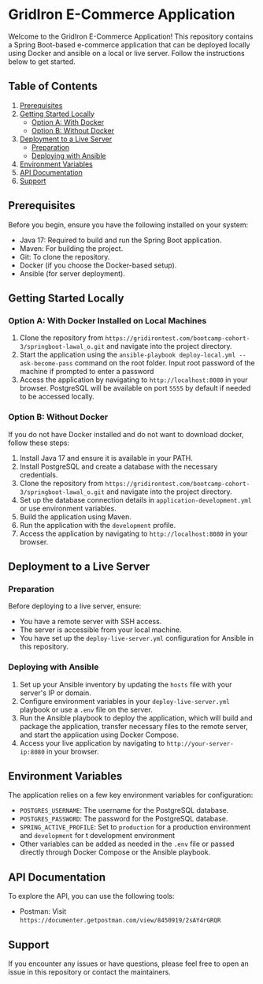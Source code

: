 # GridIron E-Commerce Application

Welcome to the GridIron E-Commerce Application! This repository contains a Spring Boot-based e-commerce application that can be deployed locally using Docker and ansible on a local or live server. Follow the instructions below to get started.

## Table of Contents

1. [Prerequisites](#prerequisites)
2. [Getting Started Locally](#getting-started-locally)
    - [Option A: With Docker](#option-a-with-docker)
    - [Option B: Without Docker](#option-b-without-docker)
3. [Deployment to a Live Server](#deployment-to-a-live-server)
    - [Preparation](#preparation)
    - [Deploying with Ansible](#deploying-with-ansible)
4. [Environment Variables](#environment-variables)
5. [API Documentation](#api-documentation)
6. [Support](#support)

## Prerequisites

Before you begin, ensure you have the following installed on your system:

- Java 17: Required to build and run the Spring Boot application.
- Maven: For building the project.
- Git: To clone the repository.
- Docker (if you choose the Docker-based setup).
- Ansible (for server deployment).

## Getting Started Locally

### Option A: With Docker Installed on Local Machines

1. Clone the repository from `https://gridirontest.com/bootcamp-cohort-3/springboot-lawal_o.git` and navigate into the project directory.
2. Start the application using the `ansible-playbook deploy-local.yml --ask-become-pass` command on the root folder. Input root password of the machine if prompted to enter a password
3. Access the application by navigating to `http://localhost:8080` in your browser. PostgreSQL will be available on port `5555` by default if needed to be accessed locally.

### Option B: Without Docker

If you do not have Docker installed and do not want to download docker, follow these steps:

1. Install Java 17 and ensure it is available in your PATH.
2. Install PostgreSQL and create a database with the necessary credentials.
3. Clone the repository from `https://gridirontest.com/bootcamp-cohort-3/springboot-lawal_o.git` and navigate into the project directory.
4. Set up the database connection details in `application-development.yml` or use environment variables.
5. Build the application using Maven.
6. Run the application with the `development` profile.
7. Access the application by navigating to `http://localhost:8080` in your browser.

## Deployment to a Live Server

### Preparation

Before deploying to a live server, ensure:

- You have a remote server with SSH access.
- The server is accessible from your local machine.
- You have set up the `deploy-live-server.yml` configuration for Ansible in this repository.

### Deploying with Ansible

1. Set up your Ansible inventory by updating the `hosts` file with your server's IP or domain.
2. Configure environment variables in your `deploy-live-server.yml` playbook or use a `.env` file on the server.
3. Run the Ansible playbook to deploy the application, which will build and package the application, transfer necessary files to the remote server, and start the application using Docker Compose.
4. Access your live application by navigating to `http://your-server-ip:8080` in your browser.

## Environment Variables

The application relies on a few key environment variables for configuration:

- `POSTGRES_USERNAME`: The username for the PostgreSQL database.
- `POSTGRES_PASSWORD`: The password for the PostgreSQL database.
- `SPRING_ACTIVE_PROFILE`: Set to `production` for a production environment and `development` for t development environment
- Other variables can be added as needed in the `.env` file or passed directly through Docker Compose or the Ansible playbook.

## API Documentation

To explore the API, you can use the following tools:

- Postman: Visit `https://documenter.getpostman.com/view/8450919/2sAY4rGRQR` 

## Support

If you encounter any issues or have questions, please feel free to open an issue in this repository or contact the maintainers.
